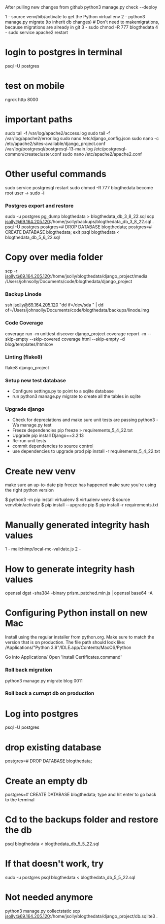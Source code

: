 After pulling new changes from github
python3 manage.py check --deploy

1 - source venv/bib/activate to get the Python virtual env
2 - python3 manage.py migrate (to inherit db changes) # Don't need to makemigrations, because migrations are already in git
3 - sudo chmod -R 777 blogthedata
4 - sudo service apache2 restart  


# login to postgres in terminal
psql -U postgres

# test on mobile
ngrok http 8000

# important paths
sudo tail -f /var/log/apache2/access.log
sudo tail -f /var/log/apache2/error.log
sudo nano /etc/django_config.json 
sudo nano -c /etc/apache2/sites-available/django_project.conf
/var/log/postgresql/postgresql-13-main.log
/etc/postgresql-common/createcluster.conf 
sudo nano /etc/apache2/apache2.conf


# Other useful commands
sudo service postgresql restart
sudo chmod -R 777 blogthedata
become root user -> sudo -i

### Postgres export and restore
sudo -u postgres pg_dump blogthedata > blogthedata_db_3_8_22.sql
scp jsolly@69.164.205.120:/home/jsolly/backups/blogthedata_db_3_8_22.sql .
psql -U postgres
postgres=# DROP DATABASE blogthedata;
postgres=# CREATE DATABASE blogthedata;
exit
psql blogthedata < blogthedata_db_5_6_22.sql

# Copy over media folder
scp -r jsolly@69.164.205.120:/home/jsolly/blogthedata/django_project/media /Users/johnsolly/Documents/code/blogthedata/django_project

### Backup Linode
ssh jsolly@69.164.205.120 "dd if=/dev/sda " | dd of=/Users/johnsolly/Documents/code/blogthedata/backups/linode.img


### Code Coverage
coverage run -m unittest discover django_project 
coverage report -m --skip-empty --skip-covered
coverage html --skip-empty -d blog/templates/htmlcov

### Linting (flake8)
flake8 django_project

### Setup new test database
- Configure settings.py to point to a sqlite database
- run python3 manage.py migrate to create all the tables in sqlite

### Upgrade django
- Check for depreciations and make sure unit tests are passing
python3 -Wa manage.py test
- Freeze dependencies
pip freeze > requirements_5_4_22.txt
- Upgrade
pip install Django==3.2.13
- Re-run unit tests
- commit dependencies to source control
- use dependencies to upgrade prod
pip install -r requirements_5_4_22.txt

# Create new venv
make sure an up-to-date pip freeze has happened
make sure you're using the right python version

$ python3 -m pip install virtualenv
$ virtualenv venv
$ source venv/bin/activate
$ pip install --upgrade pip
$ pip install -r requirements.txt

# Manually generated integrity hash values
1 - mailchimp/local-mc-validate.js
2 - 

# How to generate integrity hash values
openssl dgst -sha384 -binary prism_patched.min.js | openssl base64 -A


# Configuring Python install on new Mac
Install using the regular installer from python.org. Make sure to match the version that is on production.
The file path should look like:
/Applications/"Python 3.9"/IDLE.app/Contents/MacOS/Python

Go into Applications/<Python Directory>
Open 'Install Certificates.command'


 ### Roll back migration
 python3 manage.py migrate blog 0011

 ### Roll back a currupt db on production
 # Log into postgres
 psql -U postgres
 # drop existing database
postgres=# DROP DATABASE blogthedata;
# Create an empty db
postgres=# CREATE DATABASE blogthedata;
type <exit> and hit enter to go back to the terminal
# Cd to the backups folder and restore the db
psql blogthedata < blogthedata_db_5_5_22.sql
# If that doesn't work, try
sudo -u postgres psql blogthedata < blogthedata_db_5_5_22.sql


# Not needed anymore
python3 manage.py collectstatic
scp jsolly@69.164.205.120:/home/jsolly/blogthedata/django_project/db.sqlite3 .